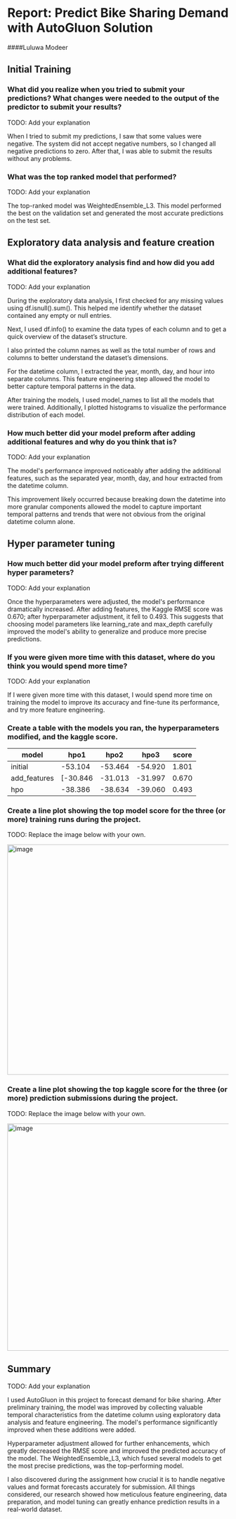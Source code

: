 # Report: Predict Bike Sharing Demand with AutoGluon Solution
####Luluwa Modeer

## Initial Training
### What did you realize when you tried to submit your predictions? What changes were needed to the output of the predictor to submit your results?
TODO: Add your explanation

When I tried to submit my predictions, I saw that some values were negative. The system did not accept negative numbers, so I changed all negative predictions to zero. After that, I was able to submit the results without any problems.


### What was the top ranked model that performed?
TODO: Add your explanation

The top-ranked model was WeightedEnsemble_L3. This model performed the best on the validation set and generated the most accurate predictions on the test set.

## Exploratory data analysis and feature creation
### What did the exploratory analysis find and how did you add additional features?
TODO: Add your explanation

During the exploratory data analysis, I first checked for any missing values using df.isnull().sum(). This helped me identify whether the dataset contained any empty or null entries.

Next, I used df.info() to examine the data types of each column and to get a quick overview of the dataset’s structure.

I also printed the column names as well as the total number of rows and columns to better understand the dataset’s dimensions.

For the datetime column, I extracted the year, month, day, and hour into separate columns. This feature engineering step allowed the model to better capture temporal patterns in the data.

After training the models, I used model_names to list all the models that were trained. Additionally, I plotted histograms to visualize the performance distribution of each model.

### How much better did your model preform after adding additional features and why do you think that is?
TODO: Add your explanation

The model's performance improved noticeably after adding the additional features, such as the separated year, month, day, and hour extracted from the datetime column. 

This improvement likely occurred because breaking down the datetime into more granular components allowed the model to capture important temporal patterns and trends that were not obvious from the original datetime column alone. 


## Hyper parameter tuning
### How much better did your model preform after trying different hyper parameters?
TODO: Add your explanation

Once the hyperparameters were adjusted, the model's performance dramatically increased. After adding features, the Kaggle RMSE score was 0.670; after hyperparameter adjustment, it fell to 0.493. This suggests that choosing model parameters like learning_rate and max_depth carefully improved the model's ability to generalize and produce more precise predictions.


### If you were given more time with this dataset, where do you think you would spend more time?
TODO: Add your explanation

If I were given more time with this dataset, I would spend more time on training the model to improve its accuracy and fine-tune its performance, and try more feature engineering.


### Create a table with the models you ran, the hyperparameters modified, and the kaggle score.
|model|hpo1|hpo2|hpo3|score|
|--|--|--|--|--|
|initial|-53.104|-53.464|-54.920| 1.801 |
|add_features|[-30.846|-31.013|-31.997|0.670|
|hpo|-38.386|-38.634| -39.060|0.493|


### Create a line plot showing the top model score for the three (or more) training runs during the project.

TODO: Replace the image below with your own.

<img width="524" alt="image" src="https://github.com/user-attachments/assets/e07d2230-df56-402e-b2b9-9adc59bf643c" />


### Create a line plot showing the top kaggle score for the three (or more) prediction submissions during the project.

TODO: Replace the image below with your own.

<img width="517" alt="image" src="https://github.com/user-attachments/assets/a7fb8955-f809-4dba-bc6a-1368920b7466" />

## Summary
TODO: Add your explanation

I used AutoGluon in this project to forecast demand for bike sharing. After preliminary training, the model was improved by collecting valuable temporal characteristics from the datetime column using exploratory data analysis and feature engineering. The model's performance significantly improved when these additions were added.

Hyperparameter adjustment allowed for further enhancements, which greatly decreased the RMSE score and improved the predicted accuracy of the model. The WeightedEnsemble_L3, which fused several models to get the most precise predictions, was the top-performing model.


I also discovered during the assignment how crucial it is to handle negative values and format forecasts accurately for submission. All things considered, our research showed how meticulous feature engineering, data preparation, and model tuning can greatly enhance prediction results in a real-world dataset.


